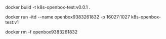 

docker build -t k8s-openbox-test:v0.0.1 .

docker run -itd --name openbox9383261832 -p 16027:1027 k8s-openbox-test:v1



docker rm -f openbox9383261832

